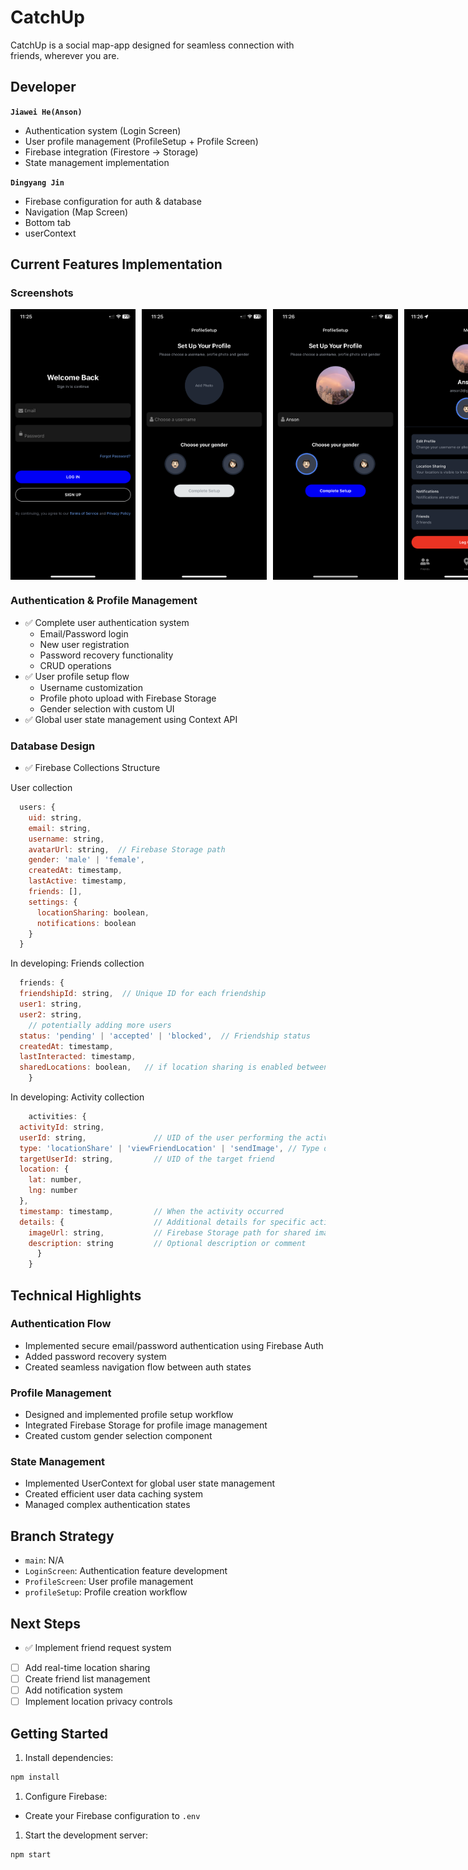 # CatchUp

CatchUp is a social map-app designed for seamless connection with friends, wherever you are.

## Developer

**`Jiawei He(Anson)`**

- Authentication system (Login Screen)
- User profile management (ProfileSetup + Profile Screen)
- Firebase integration (Firestore -> Storage)
- State management implementation

**`Dingyang Jin`**
- Firebase configuration for auth & database
- Navigation (Map Screen)
- Bottom tab
- userContext
## Current Features Implementation

### Screenshots



<div style="display: flex; gap: 10px; margin-bottom: 20px;">
    <img src="/assets/docs/signup.jpg" width="200" alt="Login Screen"/>
    <img src="/assets/docs/profileSetup1.jpg" width="200" alt="Profile Setup 1"/>
    <img src="/assets/docs/profileSetup2.jpg" width="200" alt="Profile Setup 2"/>
    <img src="/assets/docs/profile.jpg" width="200" alt="Profile Screen"/>
</div>

### Authentication & Profile Management

- ✅ Complete user authentication system
  - Email/Password login
  - New user registration
  - Password recovery functionality
  - CRUD operations
- ✅ User profile setup flow
  - Username customization
  - Profile photo upload with Firebase Storage
  - Gender selection with custom UI
- ✅ Global user state management using Context API

### Database Design

- ✅ Firebase Collections Structure
    
User collection
```javascript
  users: {
    uid: string,
    email: string,
    username: string,
    avatarUrl: string,  // Firebase Storage path
    gender: 'male' | 'female',
    createdAt: timestamp,
    lastActive: timestamp,
    friends: [],
    settings: {
      locationSharing: boolean,
      notifications: boolean
    }
  }
```
In developing: Friends collection
```javascript
  friends: {
  friendshipId: string,  // Unique ID for each friendship
  user1: string,
  user2: string,
    // potentially adding more users
  status: 'pending' | 'accepted' | 'blocked',  // Friendship status
  createdAt: timestamp,
  lastInteracted: timestamp,
  sharedLocations: boolean,   // if location sharing is enabled between friends
    }
```

In developing: Activity collection
```javascript
    activities: {
  activityId: string,
  userId: string,               // UID of the user performing the activity
  type: 'locationShare' | 'viewFriendLocation' | 'sendImage', // Type of activity
  targetUserId: string,         // UID of the target friend
  location: {
    lat: number,
    lng: number
  },
  timestamp: timestamp,         // When the activity occurred
  details: {                    // Additional details for specific activity types
    imageUrl: string,           // Firebase Storage path for shared images
    description: string         // Optional description or comment
      }
    }
```

    
## Technical Highlights

### Authentication Flow

- Implemented secure email/password authentication using Firebase Auth
- Added password recovery system
- Created seamless navigation flow between auth states

### Profile Management

- Designed and implemented profile setup workflow
- Integrated Firebase Storage for profile image management
- Created custom gender selection component

### State Management

- Implemented UserContext for global user state management
- Created efficient user data caching system
- Managed complex authentication states

## Branch Strategy

- `main`: N/A
- `LoginScreen`: Authentication feature development
- `ProfileScreen`: User profile management
- `profileSetup`: Profile creation workflow

## Next Steps

- ✅ Implement friend request system
- [ ] Add real-time location sharing
- [ ] Create friend list management
- [ ] Add notification system
- [ ] Implement location privacy controls

## Getting Started

1. Install dependencies:

```bash
npm install
```

1. Configure Firebase:
  
- Create your Firebase configuration to `.env`

1. Start the development server:

```bash
npm start
```
